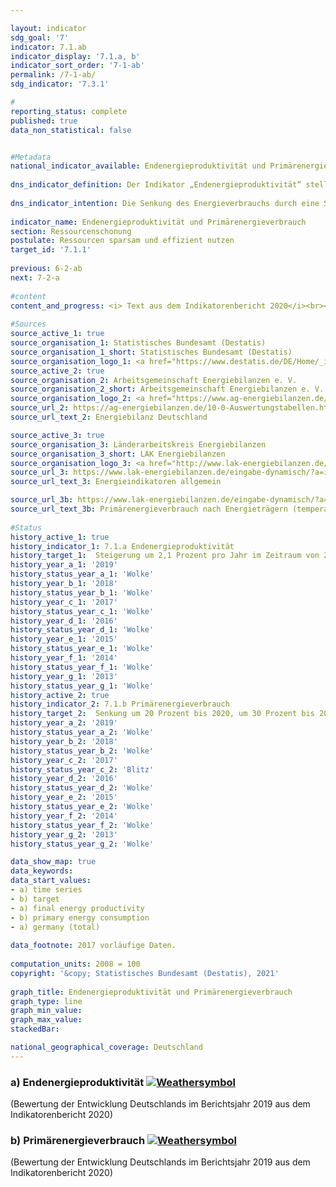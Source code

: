 ```yaml
---

layout: indicator    
sdg_goal: '7'    
indicator: 7.1.ab    
indicator_display: '7.1.a, b'    
indicator_sort_order: '7-1-ab'    
permalink: /7-1-ab/    
sdg_indicator: '7.3.1'    

#    
reporting_status: complete    
published: true    
data_non_statistical: false    


#Metadata    
national_indicator_available: Endenergieproduktivität und Primärenergieverbrauch    
    
dns_indicator_definition: Der Indikator „Endenergieproduktivität“ stellt die Entwicklung der Wertschöpfung je eingesetzter Einheit Endenergie dar. Der Begriff „Endenergie“ bezieht sich dabei auf den Teil der Energie, der energetisch als thermische oder elektrische Energie zur Herstellung von Gütern oder zur Nutzung in den privaten Haushalten zur Verfügung steht.<br><br>Der Indikator „Primärenergieverbrauch“ gibt an, wie viel Energie in einem Land einerseits in den Energiesektoren zur Umwandlung, sowie andererseits in der Produktion, den privaten Haushalten und im Verkehr verbraucht wurde.<br><br>    
    
dns_indicator_intention: Die Senkung des Energieverbrauchs durch eine Steigerung der Energieeffizienz ist neben dem Ausbau erneuerbarer Energien die zweite tragende Säule der Energiewende. Ziel ist es mit möglichst wenig Energie, viel wirtschaftliche Leistung zu erreichen. Energieeinsparung schont Klima und Umwelt, trägt zur Verbesserung der Versorgungssicherheit und zur Wettbewerbsfähigkeit der Industrie bei.<br><br>Dem Energiekonzept der Bundesregierung zufolge soll die Endenergieproduktivität in den Jahren 2008 bis 2050 jährlich um 2,1&nbsp;% erhöht werden. Gleichzeitig soll sich der Primärenergieverbrauch bis 2020 um 20&nbsp;%, bis 2030 um 30&nbsp;% und bis 2050 um 50&nbsp;% gegenüber dem Jahr 2008 verringern.    
    
indicator_name: Endenergieproduktivität und Primärenergieverbrauch    
section: Ressourcenschonung    
postulate: Ressourcen sparsam und effizient nutzen    
target_id: '7.1.1'    
    
previous: 6-2-ab    
next: 7-2-a    
    
#content    
content_and_progress: <i> Text aus dem Indikatorenbericht 2020</i><br><br>Endenergie- und Primärenergieverbrauch sind direkt miteinander verbunden. Der Endenergieverbrauch ergibt sich aus dem Primärenergieverbrauch abzüglich der Summe aus Umwandlungs-, Fackel- und Leitungsverlusten sowie der statistischen Differenz.<br><br>Der Primärenergieverbrauch ist die Summe aus den im Inland gewonnenen Primärenergieträgern, Vorratsentnahmen und sämtlichen importierten Energieträgern abzüglich der Bevorratung, Energieexporte und Hochseebunkerungen. Wesentliche Grundlage für die Berechnung des Energieverbrauchs sind die Daten der Energiebilanzen der Arbeitsgemeinschaft Energiebilanzen (AGEB), welche um Daten aus weiteren Quellen ergänzt werden.<br><br>Die Endenergieproduktivität gibt an, wie hoch die Wertschöpfung je eingesetzter Einheit Endenergie ist. Sie stellt ein Maß für die Energieeffizienz bei der Herstellung von Gütern und im Energieeinsatz der privaten Haushalte dar. Einschätzungen zur Energieeffizienz in den Umwandlungsbereichen (Wirkungsgrad der Kraftwerke) oder in der Energieübertragung und -speicherung (Beseitigung von Leckagen, bessere Wärmedämmung usw.) lassen sich anhand des Indikators jedoch nicht direkt ableiten.<br><br>Die Endenergieproduktivität hat sich nach vorläufigen Ergebnissen im Zeitraum 2008 bis 2019 um 15,4&nbsp;% erhöht, was einem durchschnittlichen jährlichen Anstieg von rund 1,4&nbsp;% entspricht. Somit wird das Ziel eines jährlichen Anstieges von durchschnittlich 2,1&nbsp;% bis 2050 zum jetzigen Zeitpunkt noch nicht erreicht. Gegenüber dem Vorjahr ist die Energieproduktivität im Jahr 2019 um 0,6 Prozentpunkte gesunken.<br><br>Der Primärenergieverbrauch ist im Jahr 2019 gegenüber dem Vorjahr gesunken. Im gesamten Zeitraum von 2008 bis 2019 wurde der Primärenergieverbrauch nach vorläufigen Ergebnissen um 11,1&nbsp;% reduziert. Bei gleichbleibender Entwicklung wie in den vergangenen Jahren würde der Zielwert im Jahr 2020 somit nicht erreicht.    
    
#Sources    
source_active_1: true                    
source_organisation_1: Statistisches Bundesamt (Destatis)                    
source_organisation_1_short: Statistisches Bundesamt (Destatis)                    
source_organisation_logo_1: <a href="https://www.destatis.de/DE/Home/_inhalt.html"><img src="https://g205sdgs.github.io/sdg-indicators/public/logos/destatis.png" alt=" Statistisches Bundesamt (Destatis)" title="Klicken Sie hier um zu der Homepage der Organisation zu gelangen" /></a>                    
source_active_2: true                    
source_organisation_2: Arbeitsgemeinschaft Energiebilanzen e. V.                    
source_organisation_2_short: Arbeitsgemeinschaft Energiebilanzen e. V.                    
source_organisation_logo_2: <a href="https://www.ag-energiebilanzen.de/"><img src="https://g205sdgs.github.io/sdg-indicators/public/logos/ageb.png" alt=" Arbeitsgemeinschaft Energiebilanzen e. V." title="Klicken Sie hier um zu der Homepage der Organisation zu gelangen" /></a>                    
source_url_2: https://ag-energiebilanzen.de/10-0-Auswertungstabellen.html                        
source_url_text_2: Energiebilanz Deutschland                        

source_active_3: true                    
source_organisation_3: Länderarbeitskreis Energiebilanzen                    
source_organisation_3_short: LAK Energiebilanzen                    
source_organisation_logo_3: <a href="http://www.lak-energiebilanzen.de/"><img src="https://g205sdgs.github.io/sdg-indicators/public/logos/lakeb.png" alt=" LAK Energiebilanzen" title="Klicken Sie hier um zu der Homepage der Organisation zu gelangen" /></a>                    
source_url_3: https://www.lak-energiebilanzen.de/eingabe-dynamisch/?a=i100                         
source_url_text_3: Energieindikatoren allgemein                        

source_url_3b: https://www.lak-energiebilanzen.de/eingabe-dynamisch/?a=e100                        
source_url_text_3b: Primärenergieverbrauch nach Energieträgern (temperaturbereinigt)                        
    
#Status    
history_active_1: true
history_indicator_1: 7.1.a Endenergieproduktivität
history_target_1:  Steigerung um 2,1 Prozent pro Jahr im Zeitraum von 2008 – 2050
history_year_a_1: '2019'                            
history_status_year_a_1: 'Wolke'
history_year_b_1: '2018'                            
history_status_year_b_1: 'Wolke'
history_year_c_1: '2017'                            
history_status_year_c_1: 'Wolke'
history_year_d_1: '2016'                            
history_status_year_d_1: 'Wolke'
history_year_e_1: '2015'                            
history_status_year_e_1: 'Wolke'
history_year_f_1: '2014'                            
history_status_year_f_1: 'Wolke'
history_year_g_1: '2013'                            
history_status_year_g_1: 'Wolke'
history_active_2: true
history_indicator_2: 7.1.b Primärenergieverbrauch
history_target_2:  Senkung um 20 Prozent bis 2020, um 30 Prozent bis 2030 und um 50 Prozent bis 2050 jeweils gegenüber 2008
history_year_a_2: '2019'                            
history_status_year_a_2: 'Wolke'
history_year_b_2: '2018'                            
history_status_year_b_2: 'Wolke'
history_year_c_2: '2017'                            
history_status_year_c_2: 'Blitz'
history_year_d_2: '2016'                            
history_status_year_d_2: 'Wolke'
history_year_e_2: '2015'                            
history_status_year_e_2: 'Wolke'
history_year_f_2: '2014'                            
history_status_year_f_2: 'Wolke'
history_year_g_2: '2013'                            
history_status_year_g_2: 'Wolke'    

data_show_map: true    
data_keywords:    
data_start_values:     
- a) time series
- b) target
- a) final energy productivity
- b) primary energy consumption
- a) germany (total)
    
data_footnote: 2017 vorläufige Daten.    
    
computation_units: 2008 = 100    
copyright: '&copy; Statistisches Bundesamt (Destatis), 2021'
    
graph_title: Endenergieproduktivität und Primärenergieverbrauch    
graph_type: line    
graph_min_value:     
graph_max_value:     
stackedBar:    

national_geographical_coverage: Deutschland    
---    
```

<div>
  <div class="my-header">
    <h3>a) Endenergieproduktivität
      <a href="https://sustainabledevelopment-deutschland.github.io/status/"><img src="https://g205sdgs.github.io/sdg-indicators/public/Wettersymbole/Wolke.png" title="Der Indikator entwickelt sich zwar in die gewünschte Richtung auf das Ziel zu, bei Fortsetzung der Entwicklung würde das Ziel im Zieljahr aber um mehr als 20&nbsp;% verfehlt" alt="Weathersymbol" />
      </a>
    </h3>
  </div>
  <div class="my-header-note">
    <span> (Bewertung der Entwicklung Deutschlands im Berichtsjahr 2019 aus dem Indikatorenbericht 2020)</span>
  </div>
</div>
<div>
  <div class="my-header">
    <h3>b) Primärenergieverbrauch
      <a href="https://sustainabledevelopment-deutschland.github.io/status/"><img src="https://g205sdgs.github.io/sdg-indicators/public/Wettersymbole/Wolke.png" title="Der Indikator entwickelt sich zwar in die gewünschte Richtung auf das Ziel zu, bei Fortsetzung der Entwicklung würde das Ziel im Zieljahr aber um mehr als 20&nbsp;% verfehlt" alt="Weathersymbol" />
      </a>
    </h3>
  </div>
  <div class="my-header-note">
    <span> (Bewertung der Entwicklung Deutschlands im Berichtsjahr 2019 aus dem Indikatorenbericht 2020)</span>
  </div>
</div>